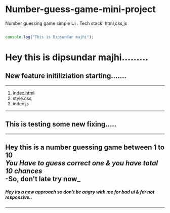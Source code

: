 # Number-guess-game-mini-project
Number guessing game simple Ui . Tech stack: html,css,js


```javascript

console.log("This is Dipsundar majhi");

```



# Hey this is dipsundar majhi.........
## New feature initiliziation starting.......



---

1. index.html
2. style.css
3. index.js

---

## This is testing some new fixing.....

---

__Hey this is a number guessing game between 1 to 10__  
_You Have to guess correct one & you have total 10 chances_  
-So, don't late try now_  
 ---
 
 ##### Hey its a new approach so don't be angry with me for bad ui & for not responsive..
 
 ----
